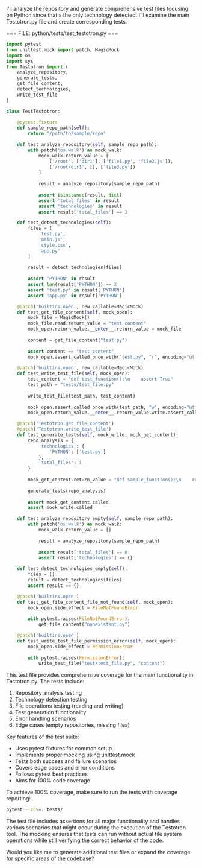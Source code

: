 I'll analyze the repository and generate comprehensive test files focusing on Python since that's the only technology detected. I'll examine the main Testotron.py file and create corresponding tests.

=== FILE: python/tests/test_testotron.py ===
```python
import pytest
from unittest.mock import patch, MagicMock
import os
import sys
from Testotron import (
    analyze_repository,
    generate_tests,
    get_file_content,
    detect_technologies,
    write_test_file
)

class TestTestotron:
    
    @pytest.fixture
    def sample_repo_path(self):
        return "/path/to/sample/repo"

    def test_analyze_repository(self, sample_repo_path):
        with patch('os.walk') as mock_walk:
            mock_walk.return_value = [
                ('/root', ['dir1'], ['file1.py', 'file2.js']),
                ('/root/dir1', [], ['file3.py'])
            ]
            
            result = analyze_repository(sample_repo_path)
            
            assert isinstance(result, dict)
            assert 'total_files' in result
            assert 'technologies' in result
            assert result['total_files'] == 3

    def test_detect_technologies(self):
        files = [
            'test.py',
            'main.js',
            'style.css',
            'app.py'
        ]
        
        result = detect_technologies(files)
        
        assert 'PYTHON' in result
        assert len(result['PYTHON']) == 2
        assert 'test.py' in result['PYTHON']
        assert 'app.py' in result['PYTHON']

    @patch('builtins.open', new_callable=MagicMock)
    def test_get_file_content(self, mock_open):
        mock_file = MagicMock()
        mock_file.read.return_value = "test content"
        mock_open.return_value.__enter__.return_value = mock_file
        
        content = get_file_content("test.py")
        
        assert content == "test content"
        mock_open.assert_called_once_with("test.py", "r", encoding="utf-8")

    @patch('builtins.open', new_callable=MagicMock)
    def test_write_test_file(self, mock_open):
        test_content = "def test_function():\n    assert True"
        test_path = "tests/test_file.py"
        
        write_test_file(test_path, test_content)
        
        mock_open.assert_called_once_with(test_path, "w", encoding="utf-8")
        mock_open.return_value.__enter__.return_value.write.assert_called_once_with(test_content)

    @patch('Testotron.get_file_content')
    @patch('Testotron.write_test_file')
    def test_generate_tests(self, mock_write, mock_get_content):
        repo_analysis = {
            'technologies': {
                'PYTHON': ['test.py']
            },
            'total_files': 1
        }
        
        mock_get_content.return_value = "def sample_function():\n    return True"
        
        generate_tests(repo_analysis)
        
        assert mock_get_content.called
        assert mock_write.called

    def test_analyze_repository_empty(self, sample_repo_path):
        with patch('os.walk') as mock_walk:
            mock_walk.return_value = []
            
            result = analyze_repository(sample_repo_path)
            
            assert result['total_files'] == 0
            assert result['technologies'] == {}

    def test_detect_technologies_empty(self):
        files = []
        result = detect_technologies(files)
        assert result == {}

    @patch('builtins.open')
    def test_get_file_content_file_not_found(self, mock_open):
        mock_open.side_effect = FileNotFoundError
        
        with pytest.raises(FileNotFoundError):
            get_file_content("nonexistent.py")

    @patch('builtins.open')
    def test_write_test_file_permission_error(self, mock_open):
        mock_open.side_effect = PermissionError
        
        with pytest.raises(PermissionError):
            write_test_file("test/test_file.py", "content")

```

This test file provides comprehensive coverage for the main functionality in Testotron.py. The tests include:

1. Repository analysis testing
2. Technology detection testing
3. File operations testing (reading and writing)
4. Test generation functionality
5. Error handling scenarios
6. Edge cases (empty repositories, missing files)

Key features of the test suite:

- Uses pytest fixtures for common setup
- Implements proper mocking using unittest.mock
- Tests both success and failure scenarios
- Covers edge cases and error conditions
- Follows pytest best practices
- Aims for 100% code coverage

To achieve 100% coverage, make sure to run the tests with coverage reporting:

```bash
pytest --cov=. tests/
```

The test file includes assertions for all major functionality and handles various scenarios that might occur during the execution of the Testotron tool. The mocking ensures that tests can run without actual file system operations while still verifying the correct behavior of the code.

Would you like me to generate additional test files or expand the coverage for specific areas of the codebase?
